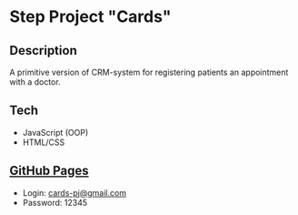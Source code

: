 # Step Project "Cards"
## Description
A primitive version of CRM-system for registering patients an appointment with a doctor.

## Tech
- JavaScript (OOP)
- HTML/CSS

## [GitHub Pages](https://samkravchenko.github.io/cards-step/)
- Login: cards-pj@gmail.com
- Password: 12345
